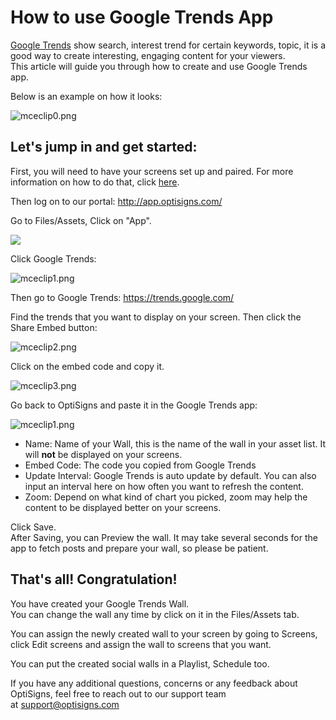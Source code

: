 # How to use Google Trends App

[Google Trends](https://trends.google.com/trends/) show search, interest trend for certain keywords, topic, it is a good way to create interesting, engaging content for your viewers.  
This article will guide you through how to create and use Google Trends app.

Below is an example on how it looks:

![mceclip0.png](https://support.optisigns.com/hc/article_attachments/360078360053)

## **Let's jump in and get started:**

First, you will need to have your screens set up and paired. For more information on how to do that, click [here](https://www.optisigns.com/blog/how-to-set-up-digital-signs-with-optisigns-and-amazon-fire-tv).

Then log on to our portal: <http://app.optisigns.com/>

Go to Files/Assets, Click on "App".

![](https://support.optisigns.com/hc/article_attachments/26482298674323)

Click Google Trends:

![mceclip1.png](https://support.optisigns.com/hc/article_attachments/360075536814)

Then go to Google Trends: <https://trends.google.com/>

Find the trends that you want to display on your screen. Then click the Share Embed button:

![mceclip2.png](https://support.optisigns.com/hc/article_attachments/360076676713)

Click on the embed code and copy it.

![mceclip3.png](https://support.optisigns.com/hc/article_attachments/360075536854)

Go back to OptiSigns and paste it in the Google Trends app:

![mceclip1.png](https://support.optisigns.com/hc/article_attachments/360077231294)

* Name: Name of your Wall, this is the name of the wall in your asset list. It will **not** be displayed on your screens.
* Embed Code: The code you copied from Google Trends
* Update Interval: Google Trends is auto update by default. You can also input an interval here on how often you want to refresh the content.
* Zoom: Depend on what kind of chart you picked, zoom may help the content to be displayed better on your screens.

Click Save.  
After Saving, you can Preview the wall. It may take several seconds for the app to fetch posts and prepare your wall, so please be patient.

## **That's all! Congratulation!**

You have created your Google Trends Wall.  
You can change the wall any time by click on it in the Files/Assets tab.

You can assign the newly created wall to your screen by going to Screens, click Edit screens and assign the wall to screens that you want.

You can put the created social walls in a Playlist, Schedule too.

If you have any additional questions, concerns or any feedback about OptiSigns, feel free to reach out to our support team at [support@optisigns.com](mailto:support@optisigns.com)